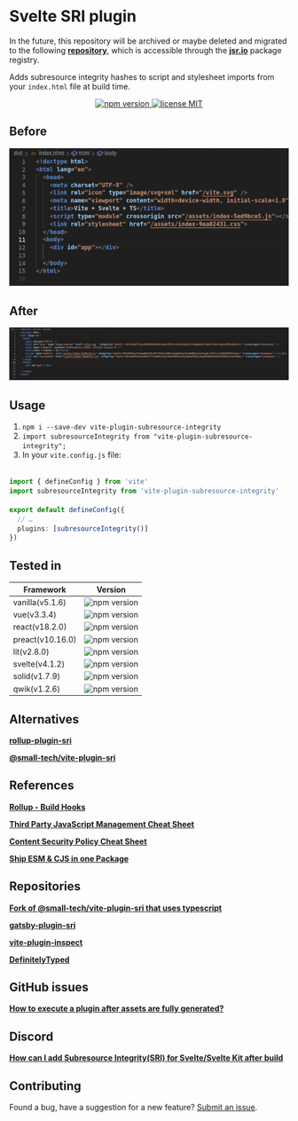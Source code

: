 # Svelte SRI plugin

In the future, this repository will be archived or maybe deleted and migrated to the following [**repository**](https://github.com/JADSN1894/sri), which is accessible through the [**jsr.io**](https://jsr.io/@jadsn/vite-plugin-sri) package registry.

Adds subresource integrity hashes to script and stylesheet imports from your `index.html` file at build time.

<p align="center">
 <a href="https://www.npmjs.com/package/vite-plugin-subresource-integrity">
    <img src="https://img.shields.io/npm/v/vite-plugin-subresource-integrity.svg?style=for-the-badge" alt="npm version">
  </a>
  <a href="https://github.com/JADSN1894/vite-plugin-sri/blob/main/LICENSE">
    <img src="https://img.shields.io/badge/license-MIT-blue.svg?style=for-the-badge" alt="license MIT">
  </a>
</p>

## Before
![Before build](<misc/BeforeBuild.png>)

## After
![After build](<misc/AfterBuild.png>)

## Usage

1. `npm i --save-dev vite-plugin-subresource-integrity`
1. `import subresourceIntegrity from "vite-plugin-subresource-integrity";`
1. In your `vite.config.js` file:

```ts

import { defineConfig } from 'vite'
import subresourceIntegrity from 'vite-plugin-subresource-integrity'

export default defineConfig({
  // …
  plugins: [subresourceIntegrity()]
})

``` 

## Tested in

| **Framework**    | **Version**                                                                                                          |
| ---------------- | -------------------------------------------------------------------------------------------------------------------- |
| vanilla(v5.1.6)  | <img src="https://img.shields.io/npm/v/vite-plugin-subresource-integrity.svg?style=for-the-badge" alt="npm version"> |
| vue(v3.3.4)      | <img src="https://img.shields.io/npm/v/vite-plugin-subresource-integrity.svg?style=for-the-badge" alt="npm version"> |
| react(v18.2.0)   | <img src="https://img.shields.io/npm/v/vite-plugin-subresource-integrity.svg?style=for-the-badge" alt="npm version"> |
| preact(v10.16.0) | <img src="https://img.shields.io/npm/v/vite-plugin-subresource-integrity.svg?style=for-the-badge" alt="npm version"> |
| lit(v2.8.0)      | <img src="https://img.shields.io/npm/v/vite-plugin-subresource-integrity.svg?style=for-the-badge" alt="npm version"> |
| svelte(v4.1.2)   | <img src="https://img.shields.io/npm/v/vite-plugin-subresource-integrity.svg?style=for-the-badge" alt="npm version"> |
| solid(v1.7.9)    | <img src="https://img.shields.io/npm/v/vite-plugin-subresource-integrity.svg?style=for-the-badge" alt="npm version"> |
| qwik(v1.2.6)     | <img src="https://img.shields.io/npm/v/vite-plugin-subresource-integrity.svg?style=for-the-badge" alt="npm version"> |

## Alternatives

[**rollup-plugin-sri**](https://github.com/JonasKruckenberg/rollup-plugin-sri/tree/master)

[**@small-tech/vite-plugin-sri**](https://github.com/small-tech/vite-plugin-sri)

## References

[**Rollup - Build Hooks**](https://rollupjs.org/plugin-development/#build-hooks)

[**Third Party JavaScript Management Cheat Sheet**](https://cheatsheetseries.owasp.org/cheatsheets/Third_Party_Javascript_Management_Cheat_Sheet.html#subresource-integrity)

[**Content Security Policy Cheat Sheet**](https://cheatsheetseries.owasp.org/cheatsheets/Content_Security_Policy_Cheat_Sheet.html#defense-in-depth)

[**Ship ESM & CJS in one Package**](https://antfu.me/posts/publish-esm-and-cjs)

## Repositories

[**Fork of @small-tech/vite-plugin-sri that uses typescript**](https://github.com/JonathanLee-LX/vite-plugin-sri)

[**gatsby-plugin-sri**](https://github.com/ovhemert/gatsby-plugin-sri/tree/master)

[**vite-plugin-inspect**](https://github.com/antfu/vite-plugin-inspect)

[**DefinitelyTyped**](https://github.com/DefinitelyTyped/DefinitelyTyped)

## GitHub issues

[**How to execute a plugin after assets are fully generated?**](https://github.com/vitejs/vite/discussions/11043)

## Discord

[**How can I add Subresource Integrity(SRI) for Svelte/Svelte Kit after build**](https://discord.com/channels/457912077277855764/1133746772947259502)

## Contributing

Found a bug, have a suggestion for a new feature? [Submit an issue](https://github.com/JADSN1894/vite-plugin-sri/issues/new/choose).
